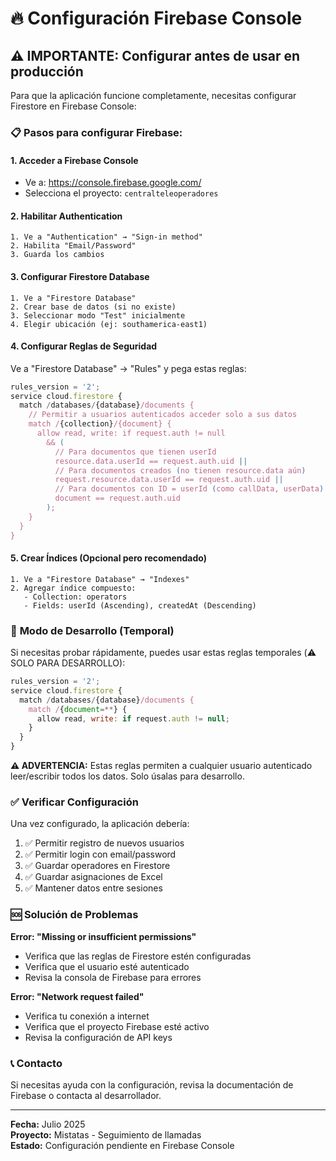 # 🔥 Configuración Firebase Console

## ⚠️ IMPORTANTE: Configurar antes de usar en producción

Para que la aplicación funcione completamente, necesitas configurar Firestore en Firebase Console:

### 📋 Pasos para configurar Firebase:

#### **1. Acceder a Firebase Console**
- Ve a: https://console.firebase.google.com/
- Selecciona el proyecto: `centralteleoperadores`

#### **2. Habilitar Authentication**
```
1. Ve a "Authentication" → "Sign-in method"
2. Habilita "Email/Password"
3. Guarda los cambios
```

#### **3. Configurar Firestore Database**
```
1. Ve a "Firestore Database"
2. Crear base de datos (si no existe)
3. Seleccionar modo "Test" inicialmente
4. Elegir ubicación (ej: southamerica-east1)
```

#### **4. Configurar Reglas de Seguridad**
Ve a "Firestore Database" → "Rules" y pega estas reglas:

```javascript
rules_version = '2';
service cloud.firestore {
  match /databases/{database}/documents {
    // Permitir a usuarios autenticados acceder solo a sus datos
    match /{collection}/{document} {
      allow read, write: if request.auth != null 
        && (
          // Para documentos que tienen userId
          resource.data.userId == request.auth.uid ||
          // Para documentos creados (no tienen resource.data aún)
          request.resource.data.userId == request.auth.uid ||
          // Para documentos con ID = userId (como callData, userData)
          document == request.auth.uid
        );
    }
  }
}
```

#### **5. Crear Índices (Opcional pero recomendado)**
```
1. Ve a "Firestore Database" → "Indexes"
2. Agregar índice compuesto:
   - Collection: operators
   - Fields: userId (Ascending), createdAt (Descending)
```

### 🔧 **Modo de Desarrollo (Temporal)**

Si necesitas probar rápidamente, puedes usar estas reglas temporales (⚠️ SOLO PARA DESARROLLO):

```javascript
rules_version = '2';
service cloud.firestore {
  match /databases/{database}/documents {
    match /{document=**} {
      allow read, write: if request.auth != null;
    }
  }
}
```

**⚠️ ADVERTENCIA:** Estas reglas permiten a cualquier usuario autenticado leer/escribir todos los datos. Solo úsalas para desarrollo.

### ✅ **Verificar Configuración**

Una vez configurado, la aplicación debería:
1. ✅ Permitir registro de nuevos usuarios
2. ✅ Permitir login con email/password
3. ✅ Guardar operadores en Firestore
4. ✅ Guardar asignaciones de Excel
5. ✅ Mantener datos entre sesiones

### 🆘 **Solución de Problemas**

**Error: "Missing or insufficient permissions"**
- Verifica que las reglas de Firestore estén configuradas
- Verifica que el usuario esté autenticado
- Revisa la consola de Firebase para errores

**Error: "Network request failed"**
- Verifica tu conexión a internet
- Verifica que el proyecto Firebase esté activo
- Revisa la configuración de API keys

### 📞 **Contacto**
Si necesitas ayuda con la configuración, revisa la documentación de Firebase o contacta al desarrollador.

---
**Fecha:** Julio 2025  
**Proyecto:** Mistatas - Seguimiento de llamadas  
**Estado:** Configuración pendiente en Firebase Console
